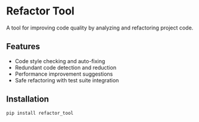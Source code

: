 # Refactor Tool

A tool for improving code quality by analyzing and refactoring project code.

## Features
- Code style checking and auto-fixing
- Redundant code detection and reduction
- Performance improvement suggestions
- Safe refactoring with test suite integration

## Installation
```bash
pip install refactor_tool
